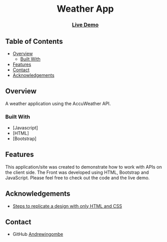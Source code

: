 <h1 align="center">Weather App</h1>

<div align="center">
  <h3>
    <a href="https://weather-ap-ai.netlify.app/">
      Live Demo
    </a>
  </h3>
</div>

<!-- TABLE OF CONTENTS -->

## Table of Contents

- [Overview](#overview)
  - [Built With](#built-with)
- [Features](#features)
- [Contact](#contact)
- [Acknowledgements](#acknowledgements)

<!-- OVERVIEW -->

## Overview

A weather application using the AccuWeather API.

### Built With

<!-- This section should list any major frameworks that you built your project using. Here are a few examples.-->

- [Javascript]
- [HTML]
- [Bootstrap]

## Features

<!-- List the features of your application or follow the template. Don't share the figma file here :) -->

This application/site was created to demonstrate how to work with APIs on the client side. The Front was developed using HTML, Bootstrap and JavaScript. Please feel free to check out the code and the live demo.

## Acknowledgements

<!-- This section should list any articles or add-ons/plugins that helps you to complete the project. This is optional but it will help you in the future. For exmpale -->

- [Steps to replicate a design with only HTML and CSS](https://devchallenges-blogs.web.app/how-to-replicate-design/)

## Contact

- GitHub [Andrewingombe](https://github.com/Andrewingombe)
